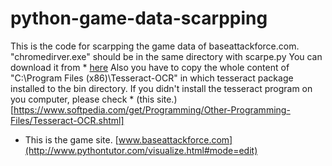 # python-game-data-scarpping
This is the code for scarpping the game data of baseattackforce.com.
"chromedirver.exe" should be in the same directory with scarpe.py
You can download it from * [here](https://chromedriver.chromium.org/downloads)
Also you have to copy the whole content of "C:\Program Files (x86)\Tesseract-OCR" in which tesseract package installed to the bin directory.
If you didn't install the tesseract program on you computer, please check * (this site.)[https://www.softpedia.com/get/Programming/Other-Programming-Files/Tesseract-OCR.shtml]
* This is the game site. [www.baseattackforce.com](http://www.pythontutor.com/visualize.html#mode=edit)
